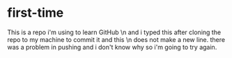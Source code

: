 # first-time
This is a repo i'm using to learn GitHub \n
and  i typed this after cloning the repo to my machine to commit it
and this \n does not make a new line.
there was a problem in pushing and i don't know why so i'm going to try again.